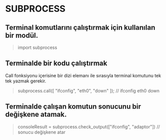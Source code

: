 # SUBPROCESS

## Terminal komutlarını çalıştırmak için kullanılan bir modül.
> import subprocess


## Terminalde bir kodu çalıştırmak
Call fonksiyonu içerisine bir dizi elemanı ile sırasıyla terminal komutunu tek tek yazmak gerekir.

> subprocess.call([ "ifconfig", "eth0", "down" ]); // ifconfig eth0 down


## Terminalde çalışan komutun sonucunu bir değişkene atamak.
> consoleResult = subprocess.check_output(["ifconfig", "adaptor"]) // sonucu değişkene atar
